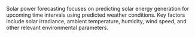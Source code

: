 Solar power forecasting focuses on predicting solar energy generation for upcoming time intervals using predicted weather conditions. Key factors include solar irradiance, ambient temperature, humidity, wind speed, and other relevant environmental parameters.
